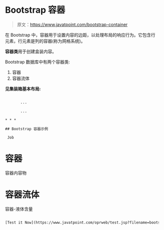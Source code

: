 # Bootstrap 容器

> 原文：<https://www.javatpoint.com/bootstrap-container>

在 Bootstrap 中，容器用于设置内容的边距，以处理布局的响应行为。它包含行元素，行元素是列的容器(称为网格系统)。

**容器类**用于创建盒装内容。

Bootstrap 数据库中有两个容器类:

1.  容器
2.  容器流体

**见集装箱基本布局:**

```html

       ...

       ...

* * *

## Bootstrap 容器示例

```

     Job

# 容器

容器内容物

# 容器流体

容器-液体含量

```html

[Test it Now](https://www.javatpoint.com/oprweb/test.jsp?filename=bootstrapcontainer1)

```